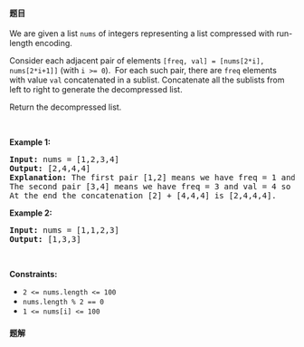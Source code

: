 #### 题目
<p>We are given a list <code>nums</code> of integers representing a list compressed with run-length encoding.</p>

<p>Consider each adjacent pair&nbsp;of elements <code>[freq, val] = [nums[2*i], nums[2*i+1]]</code>&nbsp;(with <code>i &gt;= 0</code>).&nbsp; For each such pair, there are <code>freq</code> elements with value <code>val</code> concatenated in a sublist. Concatenate all the sublists from left to right to generate the decompressed list.</p>

<p>Return the decompressed list.</p>

<p>&nbsp;</p>
<p><strong class="example">Example 1:</strong></p>

<pre>
<strong>Input:</strong> nums = [1,2,3,4]
<strong>Output:</strong> [2,4,4,4]
<strong>Explanation:</strong> The first pair [1,2] means we have freq = 1 and val = 2 so we generate the array [2].
The second pair [3,4] means we have freq = 3 and val = 4 so we generate [4,4,4].
At the end the concatenation [2] + [4,4,4] is [2,4,4,4].
</pre>

<p><strong class="example">Example 2:</strong></p>

<pre>
<strong>Input:</strong> nums = [1,1,2,3]
<strong>Output:</strong> [1,3,3]
</pre>

<p>&nbsp;</p>
<p><strong>Constraints:</strong></p>

<ul>
	<li><code>2 &lt;= nums.length &lt;= 100</code></li>
	<li><code>nums.length % 2 == 0</code></li>
	<li><code><font face="monospace">1 &lt;= nums[i] &lt;= 100</font></code></li>
</ul>


 #### 题解
